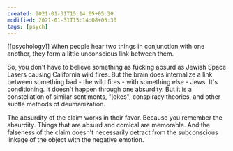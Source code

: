 ```yaml
---
created: 2021-01-31T15:14:05+05:30
modified: 2021-01-31T15:14:08+05:30
tags: [psych]
---
```

[[psychology]]
When people hear two things in conjunction with one another, they form a little unconscious link between them. 

So, you don't have to believe something as fucking absurd as Jewish Space Lasers causing California wild fires. But the brain does internalize a link between something bad - the wild fires - with something else - Jews. It's conditioning. It doesn't happen through one absurdity. But it is a constellation of similar sentiments, "jokes", conspiracy theories, and other subtle methods of deumanization.

The absurdity of the claim works in their favor. Because you remember the absurdity. Things that are absurd and comical are memorable. And the falseness of the claim doesn't necessarily detract from the subconscious linkage of the object with the negative emotion.
